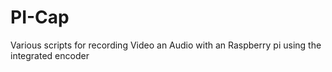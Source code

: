 # PI-Cap
Various scripts for recording Video an Audio with an Raspberry pi using the integrated encoder
